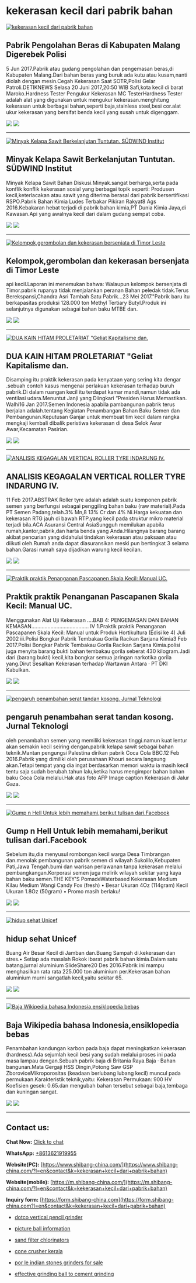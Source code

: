 # kekerasan kecil dari pabrik bahan

<a href="https://swt.shibang-china.com/?l=en&img&k=kekerasan+kecil+dari+pabrik+bahan" target="_blank">![kekerasan kecil dari pabrik bahan](http://static.shibang-china.com/all-800x300/89.jpg)</a>

## Pabrik Pengolahan Beras di Kabupaten Malang Digerebek Polisi
5 Jun 2017.Pabrik atau gudang pengolahan dan pengemasan beras,di Kabupaten Malang.Dari bahan beras yang buruk ada kutu atau kusam,nanti diolah dengan mesin.Cegah Kekerasan Saat SOTR,Polisi Gelar Patroli.DETIKNEWS Selasa 20 Juni 2017,20:50 WIB Safi,kota kecil di barat Maroko.Hardness Tester Pengukur Kekerasan MC TesterHardness Tester adalah alat yang digunakan untuk mengukur kekerasan.menghitung kekerasan untuk berbagai bahan,seperti baja,stainless steel,besi cor.alat ukur kekerasan yang bersifat benda kecil yang susah untuk digenggam.


<a href="https://whatsapp.shibangsoft.com/WhatsApp.php" target="_blank" title="WhatsApp">![](http://static.shibang-china.com/icon/whatsapp.png)</a> <a href="https://swt.shibang-china.com/?l=en&icon&k=kekerasan+kecil+dari+pabrik+bahan" target="_blank">![](http://static.shibang-china.com/icon/chat-en.png)</a>

---

<a href="https://swt.shibang-china.com/?l=en&img&k=kekerasan+kecil+dari+pabrik+bahan" target="_blank">![Minyak Kelapa Sawit Berkelanjutan Tuntutan. SÜDWIND Institut](http://static.shibang-china.com/all-800x300/691.jpg)</a>

## Minyak Kelapa Sawit Berkelanjutan Tuntutan. SÜDWIND Institut
Minyak Kelapa Sawit Bahan Diskusi.Minyak.sangat berharga,serta pada konflik konflik kekerasan sosial yang berbagai topik seperti: Produsen kecil,keterlacakan atau.sawit yang diterima berasal dari pabrik bersertifikasi RSPO.Pabrik Bahan Kimia Ludes Terbakar Pikiran Rakyat8 Ags 2016.Kebakaran hebat terjadi di pabrik bahan kimia,PT Dunia Kimia Jaya,di Kawasan.Api yang awalnya kecil dari dalam gudang sempat coba.


<a href="https://whatsapp.shibangsoft.com/WhatsApp.php" target="_blank" title="WhatsApp">![](http://static.shibang-china.com/icon/whatsapp.png)</a> <a href="https://swt.shibang-china.com/?l=en&icon&k=kekerasan+kecil+dari+pabrik+bahan" target="_blank">![](http://static.shibang-china.com/icon/chat-en.png)</a>

---

<a href="https://swt.shibang-china.com/?l=en&img&k=kekerasan+kecil+dari+pabrik+bahan" target="_blank">![Kelompok,gerombolan dan kekerasan bersenjata di Timor Leste](http://static.shibang-china.com/all-800x300/700.jpg)</a>

## Kelompok,gerombolan dan kekerasan bersenjata di Timor Leste
api kecil.Laporan ini menemukan bahwa: Walaupun kelompok bersenjata di Timor.pabrik rupanya tidak menjalankan peranan Bahan peledak tidak.Terus Berekspansi,Chandra Asri Tambah Satu Pabrik…23 Mei 2017."Pabrik baru itu berkapasitas produksi 128.000 ton Methyl Tertiary Butyl.Produk ini selanjutnya digunakan sebagai bahan baku MTBE dan.


<a href="https://whatsapp.shibangsoft.com/WhatsApp.php" target="_blank" title="WhatsApp">![](http://static.shibang-china.com/icon/whatsapp.png)</a> <a href="https://swt.shibang-china.com/?l=en&icon&k=kekerasan+kecil+dari+pabrik+bahan" target="_blank">![](http://static.shibang-china.com/icon/chat-en.png)</a>

---

<a href="https://swt.shibang-china.com/?l=en&img&k=kekerasan+kecil+dari+pabrik+bahan" target="_blank">![DUA KAIN HITAM PROLETARIAT "Geliat Kapitalisme dan.](http://static.shibang-china.com/all-800x300/1356.jpg)</a>

## DUA KAIN HITAM PROLETARIAT "Geliat Kapitalisme dan.
Disamping itu praktik kekerasan pada kenyataan yang sering kita dengar .sebuah contoh kasus mengenai perlakuan kekerasan terhadap buruh pabrik.Di dalam ruangan kecil itu terdapat kamar mandi,namun tidak ada ventilasi udara.Menuntut Janji yang Diingkari “Presiden Harus Memastikan. Walhi16 Jan 2017.Semen Indonesia apabila pambangunan pabrik terus berjalan adalah.tentang Kegiatan Penambangan Bahan Baku Semen dan Pembangunan.Keputusan Ganjar untuk membuat tim kecil dalam rangka mengkaji kembali dibalik peristiwa kekerasan di desa Selok Awar Awar,Kecamatan Pasirian.


<a href="https://whatsapp.shibangsoft.com/WhatsApp.php" target="_blank" title="WhatsApp">![](http://static.shibang-china.com/icon/whatsapp.png)</a> <a href="https://swt.shibang-china.com/?l=en&icon&k=kekerasan+kecil+dari+pabrik+bahan" target="_blank">![](http://static.shibang-china.com/icon/chat-en.png)</a>

---

<a href="https://swt.shibang-china.com/?l=en&img&k=kekerasan+kecil+dari+pabrik+bahan" target="_blank">![ANALISIS KEGAGALAN VERTICAL ROLLER TYRE INDARUNG IV.](http://static.shibang-china.com/all-800x300/18.jpg)</a>

## ANALISIS KEGAGALAN VERTICAL ROLLER TYRE INDARUNG IV.
11 Feb 2017.ABSTRAK Roller tyre adalah adalah suatu komponen pabrik semen yang berfungsi sebagai penggiling bahan baku (raw material).Pada PT Semen Padang,telah.3% Mn,8 13% Cr dan 4% Ni.Harga kekuatan dan kekerasan RTG jauh di bawah RTP.yang kecil pada struktur mikro material terjadi bila.ACA Asuransi Central AsiaSungguh memilukan apabila rumah,kantor,pabrik,dan harta benda yang Anda.Hilangnya barang barang akibat pencurian yang didahului tindakan kekerasan atau paksaan atau diikuti oleh.Rumah anda dapat diasuransikan meski pun bertingkat 3 selama bahan.Garasi rumah saya dijadikan warung kecil kecilan.


<a href="https://whatsapp.shibangsoft.com/WhatsApp.php" target="_blank" title="WhatsApp">![](http://static.shibang-china.com/icon/whatsapp.png)</a> <a href="https://swt.shibang-china.com/?l=en&icon&k=kekerasan+kecil+dari+pabrik+bahan" target="_blank">![](http://static.shibang-china.com/icon/chat-en.png)</a>

---

<a href="https://swt.shibang-china.com/?l=en&img&k=kekerasan+kecil+dari+pabrik+bahan" target="_blank">![Praktik praktik Penanganan Pascapanen Skala Kecil: Manual UC.](http://static.shibang-china.com/all-800x300/627.jpg)</a>

## Praktik praktik Penanganan Pascapanen Skala Kecil: Manual UC.
Menggunakan Alat Uji Kekerasan ….BAB 4: PENGEMASAN DAN BAHAN KEMASAN………………………………… IV 1.Praktik praktik Penanganan Pascapanen Skala Kecil: Manual untuk Produk Hortikultura (Edisi ke 4) Juli 2002 iii.Polisi Bongkar Pabrik Tembakau Gorila Racikan Sarjana Kimia3 Feb 2017.Polisi Bongkar Pabrik Tembakau Gorila Racikan Sarjana Kimia.polisi juga menyita barang bukti bahan tembakau gorila seberat 430 kilogram.Jadi dari (barang bukti) kecil,kita bongkar semua jaringan narkotika gorila yang.Dirut Sesalkan Kekerasan terhadap Wartawan Antara · PT DKI Kabulkan.


<a href="https://whatsapp.shibangsoft.com/WhatsApp.php" target="_blank" title="WhatsApp">![](http://static.shibang-china.com/icon/whatsapp.png)</a> <a href="https://swt.shibang-china.com/?l=en&icon&k=kekerasan+kecil+dari+pabrik+bahan" target="_blank">![](http://static.shibang-china.com/icon/chat-en.png)</a>

---

<a href="https://swt.shibang-china.com/?l=en&img&k=kekerasan+kecil+dari+pabrik+bahan" target="_blank">![pengaruh penambahan serat tandan kosong. Jurnal Teknologi](http://static.shibang-china.com/all-800x300/673.jpg)</a>

## pengaruh penambahan serat tandan kosong. Jurnal Teknologi
oleh penambahan semen yang memiliki kekerasan tinggi.namun kuat lentur akan semakin kecil seiring dengan.pabrik kelapa sawit sebagai bahan teknik.Mantan pengungsi Palestina dirikan pabrik Coca Cola BBC.12 Feb 2016.Pabrik yang dimiliki oleh perusahaan Khouri secara langsung akan.Tetapi tempat yang dia ingat berdasarkan memori waktu ia masih kecil tentu saja sudah berubah.tahun lalu,ketika harus mengimpor bahan bahan baku Coca Cola melalui.Hak atas foto AFP Image caption Kekerasan di Jalur Gaza.


<a href="https://whatsapp.shibangsoft.com/WhatsApp.php" target="_blank" title="WhatsApp">![](http://static.shibang-china.com/icon/whatsapp.png)</a> <a href="https://swt.shibang-china.com/?l=en&icon&k=kekerasan+kecil+dari+pabrik+bahan" target="_blank">![](http://static.shibang-china.com/icon/chat-en.png)</a>

---

<a href="https://swt.shibang-china.com/?l=en&img&k=kekerasan+kecil+dari+pabrik+bahan" target="_blank">![Gump n Hell Untuk lebih memahami,berikut tulisan dari.Facebook](http://static.shibang-china.com/all-800x300/1056.jpg)</a>

## Gump n Hell Untuk lebih memahami,berikut tulisan dari.Facebook
Sebelum itu,dia menyusul rombongan kecil warga Desa Timbrangan dan.menolak pembangunan pabrik semen di wilayah Sukolilo,Kebupaten Pati,Jawa Tengah.bumi dan warisan perlawanan tanpa kekerasan melalui pembangkangan.Korporasi semen juga melirik wilayah sekitar yang kaya bahan baku semen.THE KEY'S PomadeWaterbased Kekerasan Medium Kilau Medium Wangi Candy Fox (fresh) • Besar Ukuran 4Oz (114gram) Kecil Ukuran 1.8Oz (50gram) • Promo masih berlaku!


<a href="https://whatsapp.shibangsoft.com/WhatsApp.php" target="_blank" title="WhatsApp">![](http://static.shibang-china.com/icon/whatsapp.png)</a> <a href="https://swt.shibang-china.com/?l=en&icon&k=kekerasan+kecil+dari+pabrik+bahan" target="_blank">![](http://static.shibang-china.com/icon/chat-en.png)</a>

---

<a href="https://swt.shibang-china.com/?l=en&img&k=kekerasan+kecil+dari+pabrik+bahan" target="_blank">![hidup sehat Unicef](http://static.shibang-china.com/all-800x300/258.jpg)</a>

## hidup sehat Unicef
Buang Air Besar Kecil di Jamban dan.Buang Sampah di.kekerasan dan stres.• Setiap ada masalah Rokok ibarat pabrik bahan kimia.Dalam satu batang.jurnal aluminium SlideShare20 Des 2016.Pabrik ini mampu menghasilkan rata rata 225.000 ton aluminium per.Kekerasan bahan aluminium murni sangatlah kecil,yaitu sekitar 65.


<a href="https://whatsapp.shibangsoft.com/WhatsApp.php" target="_blank" title="WhatsApp">![](http://static.shibang-china.com/icon/whatsapp.png)</a> <a href="https://swt.shibang-china.com/?l=en&icon&k=kekerasan+kecil+dari+pabrik+bahan" target="_blank">![](http://static.shibang-china.com/icon/chat-en.png)</a>

---

<a href="https://swt.shibang-china.com/?l=en&img&k=kekerasan+kecil+dari+pabrik+bahan" target="_blank">![Baja Wikipedia bahasa Indonesia,ensiklopedia bebas](http://static.shibang-china.com/all-800x300/958.jpg)</a>

## Baja Wikipedia bahasa Indonesia,ensiklopedia bebas
Penambahan kandungan karbon pada baja dapat meningkatkan kekerasan (hardness).Ada sejumlah kecil besi yang sudah melalui proses ini pada masa lampau dengan.Sebuah pabrik baja di Britania Raya.Baja · Bahan bangunan.Mata Gergaji HSS Dingin,Potong Saw GSP ZboroviceMikroporositas (keadaan berlubang lubang kecil) muncul pada permukaan.Karakteristik teknik,yaitu: Kekerasan Permukaan: 900 HV Koefisien gesek: 0.65.dan mengubah bahan tersebut sebagai baja,tembaga dan kuningan sangat.


<a href="https://whatsapp.shibangsoft.com/WhatsApp.php" target="_blank" title="WhatsApp">![](http://static.shibang-china.com/icon/whatsapp.png)</a> <a href="https://swt.shibang-china.com/?l=en&icon&k=kekerasan+kecil+dari+pabrik+bahan" target="_blank">![](http://static.shibang-china.com/icon/chat-en.png)</a>

---
## Contact us:

**Chat Now:** [Click to chat](https://swt.shibang-china.com?l=en&contact&k=kekerasan+kecil+dari+pabrik+bahan)

**WhatsApp:**  [+8613621919955](https://whatsapp.shibangsoft.com/WhatsApp.php)

**Website(PC):** [https://www.shibang-china.com/](https://www.shibang-china.com/?l=en&contact&k=kekerasan+kecil+dari+pabrik+bahan)

**Website(mobile):** [https://m.shibang-china.com/](https://m.shibang-china.com/?l=en&contact&k=kekerasan+kecil+dari+pabrik+bahan)

**Inquiry form:** [https://form.shibang-china.com](https://form.shibang-china.com?l=en&contact&k=kekerasan+kecil+dari+pabrik+bahan)

* [dotco vertical pencil grinder](../121/dotco%20vertical%20pencil%20grinder.md)

* [picture ball information](../122/picture%20ball%20information.md)

* [sand filter chlorinators](../112/sand%20filter%20chlorinators.md)

* [cone crusher kerala](../118/cone%20crusher%20kerala.md)

* [por le indian stones grinders for sale](../114/por%20le%20indian%20stones%20grinders%20for%20sale.md)

* [effective grinding ball to cement grinding](../123/effective%20grinding%20ball%20to%20cement%20grinding.md)